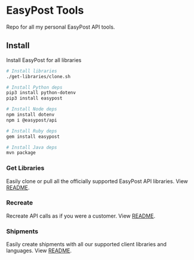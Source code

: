 # EasyPost Tools

Repo for all my personal EasyPost API tools.

## Install

Install EasyPost for all libraries

```bash
# Install libraries
./get-libraries/clone.sh

# Install Python deps
pip3 install python-dotenv
pip3 install easypost

# Install Node deps
npm install dotenv
npm i @easypost/api

# Install Ruby deps
gem install easypost

# Install Java deps
mvn package
```

### Get Libraries

Easily clone or pull all the officially supported EasyPost API libraries. View [README](/get-libraries/README.md).

### Recreate

Recreate API calls as if you were a customer. View [README](/recreate/README.md).

### Shipments

Easily create shipments with all our supported client libraries and languages. View [README](/shipments/README.md).
